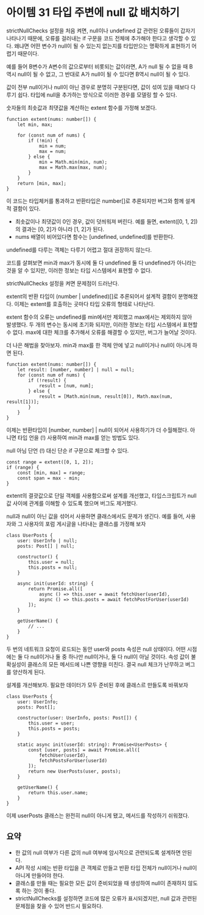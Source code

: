 
# 아이템 31 타입 주변에 null 값 배치하기

strictNullChecks 설정을 처음 켜면, null이나 undefined 값 관련된 오류들이 갑자기 나타나기 때문에, 오류를 걸러내는 if 구문을 코드 전체에 추가해야 한다고 생각할 수 있다.
왜냐면 어떤 변수가 null이 될 수 있는지 없는지를 타입만으는 명확하게 표현하기 어렵기 때문이다.

예를 들어 B변수가 A변수의 값으로부터 비롯되는 값이라면, A가 null 될 수 없을 때 B 역시 null이 될 수 없고, 그 반대로 A가 null이 될 수 있다면 B역시 null이 될 수 있다.

값이 전부 null이거나 null이 아닌 경우로 분명히 구분된다면, 값이 섞여 있을 때보다 다루기 쉽다. 타입에 null을 추가하는 방식으로 이러한 경우를 모델링 할 수 있다.

숫자들의 최솟값과 최댓값을 계산하는 extent 함수를 가정해 보겠다.

``` tsx
function extent(nums: number[]) {
    let min, max;

    for (const num of nums) {
        if (!min) {
            min = num;
            max = num;
        } else {
            min = Math.min(min, num);
            max = Math.max(max, num);
        }
    }
    return [min, max];
}
```
이 코드는 타입체커를 통과하고 반환타입은 number[]로 추론되지만 버그와 함께 설계적 결함이 있다.
- 최솟값이나 최댓값이 0인 경우, 값이 덧씌워져 버린다. 예를 들면, extent([0, 1, 2])의 결과는 [0, 2]가 아니라 [1, 2]가 된다.
- nums 배열이 비어있다면 함수는 [undefined, undefined]를 반환한다.

undefined를 다루는 객체는 다루기 어렵고 절대 권장하지 않는다.

코드를 살펴보면 min과 max가 동시에 둘 다 undefined 둘 다 undefined가 아니라는 것을 알 수 있지만, 이러한 정보는 타입 시스템에서 표현할 수 없다.

strictNullChecks 설정을 켜면 문제점이 드러난다.

extent의 반환 타입이 (number | undefined)[]로 추론되어서 설계적 결함이 분명해졌다. 이제는 extent를 호출하는 곳마다 타입 오류의 형태로 나타난다. 

extent 함수의 오류는 undefined를 min에서만 제외했고 max에서는 제외하지 않아 발생했다.
두 개의 변수는 동시에 초기화 되지만, 이러한 정보는 타입 시스템에서 표현할 수 없다.
max에 대한 체크를 추가해서 오류를 해결할 수 있지만, 버그가 늘어날 것이다.

더 나은 해법을 찾아보자. min과 max를 한 객체 안에 넣고 null이거나 null이 아니게 하면 된다.
``` tsx
function extent(nums: number[]) {
    let result: [number, number] | null = null;
    for (const num of nums) {
        if (!result) {
            result = [num, num];
        } else {
            result = [Math.min(num, result[0]), Math.max(num, result[1])];
        }
    }
}
```

이제는 반환타입이 [number, number] | null이 되어서 사용하기가 더 수월해졌다. 아니면 타입 언을 (!) 사용하여 min과 max를 얻는 방법도 있다.

null 아님 단언 (!) 대신 단순 if 구문으로 체크할 수 있다.
``` tsx
const range = extent([0, 1, 2]);
if (range) {
    const [min, max] = range;
    const span = max - min;
}
```

extent의 결괏값으로 단일 객체를 사용함으로써 설계를 개선했고, 타입스크립트가 null 값 사이에 관계를 이해할 수 있도록 했으며 버그도 제거했다.

null과 null이 아닌 값을 섞어서 사용하면 클래스에서도 문제가 생긴다.
예를 들어, 사용자와 그 사용자의 포럼 게시글을 나타내는 클래스를 가정해 보자

``` tsx
class UserPosts {
    user: UserInfo | null;
    posts: Post[] | null;

    constructor() {
        this.user = null;
        this.posts = null;
    }

    async init(userId: string) {
        return Promise.all([
            async () => this.user = await fetchUser(userId),
            async () => this.posts = await fetchPostForUser(userId)
        ]);
    }

    getUserName() {
        // ...
    }
}
```

두 번의 네트워크 요청이 로드되는 동안 user와 posts 속성은 null 상태이다.
어떤 시점에는 둘 다 null이거나 둘 중 하나만 null이거나, 둘 다 null이 아닐 것이다.
속성 값이 불확실성이 클래스의 모든 메서드에 나쁜 영향을 미친다. 결국 null 체크가 난무하고 버그를 양산하게 된다.

설계를 개선해보자. 필요한 데이터가 모두 준비된 후에 클래스르 만들도록 바꿔보자
``` tsx
class UserPosts {
    user: UserInfo;
    posts: Post[];

    constructor(user: UserInfo, posts: Post[]) {
        this.user = user;
        this.posts = posts;
    }

    static async init(userId: string): Promise<UserPosts> {
        const [user, posts] = await Promise.all([
            fetchUser(userId),
            fetchPostsForUser(userId)
        ]);
        return new UserPosts(user, posts);
    }

    getUserName() {
        return this.user.name;
    }
}
```

이제 userPosts 클래스는 완전히 null이 아니게 됐고, 메서드를 작성하기 쉬워졌다.

## 요약
- 한 값의 null 여부가 다른 값의 null 여부에 암시적으로 관련되도록 설계하면 안된다.
- API 작성 시에는 반환 타입을 큰 객체로 만들고 반환 타입 전체가 null이거나 null이 아니게 만들어야 한다.
- 클래스를 만들 때는 필요한 모든 값이 준비되었을 때 생성하여 null이 존재하지 않도록 하는 것이 좋다.
- strictNullChecks를 설정하면 코드에 많은 오류가 표시되겠지만, null 값과 관련된 문제점을 찾을 수 있어 반드시 필요하다.

